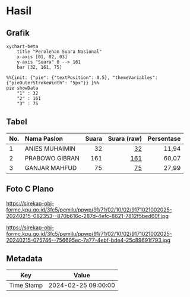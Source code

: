 # Hasil

## Grafik

```mermaid
xychart-beta
    title "Perolehan Suara Nasional"
    x-axis [01, 02, 03]
    y-axis "Suara" 0 --> 161
    bar [32, 161, 75]
```

```mermaid
%%{init: {"pie": {"textPosition": 0.5}, "themeVariables": {"pieOuterStrokeWidth": "5px"}} }%%
pie showData
    "1" : 32
    "2" : 161
    "3" : 75
```

## Tabel

| No. | Nama Paslon    | Suara | Suara (raw) | Persentase |
|:--- |:-------------- | -----:| -----------:| ----------:|
| 1   | ANIES MUHAIMIN | 32    | [32][p-1]   | 11,94      |
| 2   | PRABOWO GIBRAN | 161   | [161][p-2]  | 60,07      |
| 3   | GANJAR MAHFUD  | 75    | [75][p-3]   | 27,99      |


[p-1]: https://github.com/gigit-pemilu/pemilu-2024/blob/main/pilpres/hitung-suara/sub/91-papua/sub/71-kota-jayapura/sub/02-jayapura-selatan/sub/1002-ardipura/sub/025-tps/sub/paslon-1.txt
[p-2]: https://github.com/gigit-pemilu/pemilu-2024/blob/main/pilpres/hitung-suara/sub/91-papua/sub/71-kota-jayapura/sub/02-jayapura-selatan/sub/1002-ardipura/sub/025-tps/sub/paslon-2.txt
[p-3]: https://github.com/gigit-pemilu/pemilu-2024/blob/main/pilpres/hitung-suara/sub/91-papua/sub/71-kota-jayapura/sub/02-jayapura-selatan/sub/1002-ardipura/sub/025-tps/sub/paslon-3.txt

## Foto C Plano

https://sirekap-obj-formc.kpu.go.id/3fc5/pemilu/ppwp/91/71/02/10/02/9171021002025-20240215-082353--870b616c-287d-4efc-8621-7812f5bed60f.jpg

https://sirekap-obj-formc.kpu.go.id/3fc5/pemilu/ppwp/91/71/02/10/02/9171021002025-20240215-075746--756695ec-7a77-4ebf-bde4-25c89691f793.jpg


## Metadata

| Key        | Value               |
| ---------- | ------------------- |
| Time Stamp | 2024-02-25 09:00:00 |



